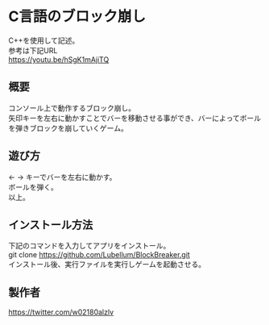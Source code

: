 # C言語のブロック崩し

C++を使用して記述。  
参考は下記URL  
https://youtu.be/hSgK1mAjiTQ  

## 概要
コンソール上で動作するブロック崩し。  
矢印キーを左右に動かすことでバーを移動させる事ができ、バーによってボールを弾きブロックを崩していくゲーム。

## 遊び方
← → キーでバーを左右に動かす。  
ボールを弾く。  
以上。  

## インストール方法
下記のコマンドを入力してアプリをインストール。  
git clone https://github.com/Lubellum/BlockBreaker.git  
インストール後、実行ファイルを実行しゲームを起動させる。

## 製作者
https://twitter.com/w02180alzlv